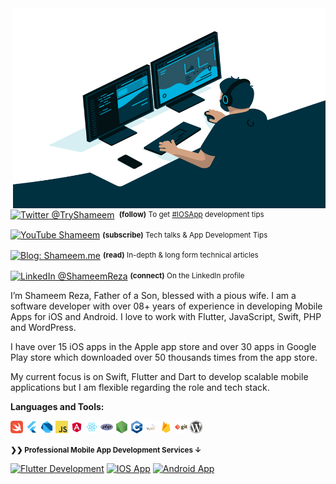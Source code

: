 
<img align="right" alt="GIF" src="https://github.com/shameemreza/shameemreza/blob/master/code.gif?raw=true" width="500" height="320" />

<div align="left">
    <p><a href="https://twitter.com/shameemdev/"><img alt="Twitter @TryShameem" align="center" src="https://img.shields.io/badge/-@ShameemDev-gray.svg?colorA=6A788D&colorB=1da1f2&style=for-the-badge" /></a>&nbsp;<small> <strong>(follow)</strong> To get <a href="https://shameem.me">#IOSApp</a> development tips</small></p>
    <p><a href="https://www.youtube.com/TryShameem"><img alt="YouTube Shameem" align="center" src="https://img.shields.io/badge/YOUTUBE-gray.svg?colorA=6A788D&colorB=6A788D&style=for-the-badge" /></a>&nbsp;<small><strong>(subscribe)</strong> Tech talks & App Development Tips</small></p>
    <p><a href="https://shameem.me/"><img alt="Blog: Shameem.me" align="center" src="https://img.shields.io/badge/-MY%20BLOG-gray.svg?colorA=6A788D&colorB=6A788D&style=for-the-badge" /></a>&nbsp;<small><strong>(read)</strong> In-depth & long form technical articles</small></p>
    <p><a href="https://www.linkedin.com/in/shameemreza/"><img alt="LinkedIn @ShameemReza" align="center" src="https://img.shields.io/badge/LINKEDIN-gray.svg?colorA=6A788D&colorB=6A788D&style=for-the-badge" /></a>&nbsp;<small><strong>(connect)</strong> On the LinkedIn profile</small></p>
</div>

I’m Shameem Reza, Father of a Son, blessed with a pious wife. I am a software developer with over 08+ years of experience in developing Mobile Apps for iOS and Android. I love to work with Flutter, JavaScript, Swift, PHP and WordPress.

I have over 15 iOS apps in the Apple app store and over 30 apps in Google Play store which downloaded over 50 thousands times from the app store.

My current focus is on Swift, Flutter and Dart to develop scalable mobile applications but I am flexible regarding the role and tech stack.

**Languages and Tools:**  

<code><img height="20" src="https://raw.githubusercontent.com/github/explore/80688e429a7d4ef2fca1e82350fe8e3517d3494d/topics/swift/swift.png"></code>
<code><img height="20" src="https://raw.githubusercontent.com/github/explore/80688e429a7d4ef2fca1e82350fe8e3517d3494d/topics/flutter/flutter.png"></code>
<code><img height="20" src="https://raw.githubusercontent.com/github/explore/80688e429a7d4ef2fca1e82350fe8e3517d3494d/topics/dart/dart.png"></code>
<code><img height="20" src="https://raw.githubusercontent.com/github/explore/80688e429a7d4ef2fca1e82350fe8e3517d3494d/topics/javascript/javascript.png"></code>
<code><img height="20" src="https://raw.githubusercontent.com/github/explore/80688e429a7d4ef2fca1e82350fe8e3517d3494d/topics/angular/angular.png"></code>
<code><img height="20" src="https://raw.githubusercontent.com/github/explore/80688e429a7d4ef2fca1e82350fe8e3517d3494d/topics/react/react.png"></code>
<code><img height="20" src="https://raw.githubusercontent.com/github/explore/5c058a388828bb5fde0bcafd4bc867b5bb3f26f3/topics/php/php.png"></code>
<code><img height="20" src="https://raw.githubusercontent.com/github/explore/80688e429a7d4ef2fca1e82350fe8e3517d3494d/topics/nodejs/nodejs.png"></code>
<code><img height="20" src="https://raw.githubusercontent.com/github/explore/80688e429a7d4ef2fca1e82350fe8e3517d3494d/topics/cpp/cpp.png"></code>
<code><img height="20" src="https://raw.githubusercontent.com/github/explore/80688e429a7d4ef2fca1e82350fe8e3517d3494d/topics/mysql/mysql.png"></code>
<code><img height="20" src="https://raw.githubusercontent.com/github/explore/80688e429a7d4ef2fca1e82350fe8e3517d3494d/topics/firebase/firebase.png"></code>
<code><img height="20" src="https://raw.githubusercontent.com/github/explore/80688e429a7d4ef2fca1e82350fe8e3517d3494d/topics/git/git.png"></code>
<code><img height="20" src="https://raw.githubusercontent.com/github/explore/80688e429a7d4ef2fca1e82350fe8e3517d3494d/topics/wordpress/wordpress.png"></code>

<small><strong>❯❯ Professional Mobile App Development Services ↓</strong></small>

[![Flutter Development](https://img.shields.io/badge/Flutter-App%20Development%20%E2%86%92-gray.svg?colorA=46d1fd&colorB=1389FD&style=for-the-badge)][n] [![IOS App](https://img.shields.io/badge/IOS-App%20App%20Development%20%E2%86%92-gray.svg?colorA=ec3b6e&colorB=D12053&style=for-the-badge)][v] [![Android App](https://img.shields.io/badge/Android-App%20Development%20%E2%86%92-gray.svg?colorA=6B999F&colorB=6A788D&style=for-the-badge)][d]

[s]: https://shameem.me
[n]: https://appbuff.net/flutter-app-development?utm_source=github&utm_medium=referral&utm_campaign=profile
[v]: https://appbuff.net/iphone-application-development?utm_source=github&utm_medium=referral&utm_campaign=profile
[d]: https://appbuff.net/android-application-development?utm_source=github&utm_medium=referral&utm_campaign=profile
[g]: https://github.com/ShameemReza
